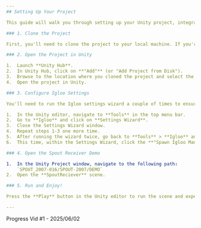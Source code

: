 ```yaml
---
## Setting Up Your Project

This guide will walk you through setting up your Unity project, integrating Igloo tools, and configuring Spout for seamless operation.

### 1. Clone the Project

First, you'll need to clone the project to your local machine. If you're unfamiliar with cloning, you'll typically use a Git client or your command line.

### 2. Open the Project in Unity

1.  Launch **Unity Hub**.
2.  In Unity Hub, click on **"Add"** (or "Add Project from Disk").
3.  Browse to the location where you cloned the project and select the project folder.
4.  Open the project in Unity.

### 3. Configure Igloo Settings

You'll need to run the Igloo settings wizard a couple of times to ensure proper configuration.

1.  In the Unity editor, navigate to **Tools** in the top menu bar.
2.  Go to **Igloo** and click on **Settings Wizard**.
3.  Close the Settings Wizard window.
4.  Repeat steps 1-3 one more time.
5.  After running the wizard twice, go back to **Tools** > **Igloo** and click on **Settings Wizard** again.
6.  This time, within the Settings Wizard, click the **"Spawn Igloo Manager"** button.

### 4. Open the Spout Receiver Demo

1.  In the Unity Project window, navigate to the following path:
    `SPOUT_2007-016/SPOUT-2007/DEMO`
2.  Open the **SpoutReciever** scene.

### 5. Run and Enjoy!

Press the **Play** button in the Unity editor to run the scene and experience the setup.

---
```


Progress Vid #1 - 2025/06/02


